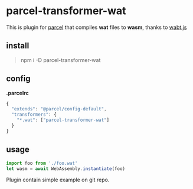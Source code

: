 # parcel-transformer-wat
This is plugin for [parcel](https://parceljs.org) that compiles **wat** files to **wasm**, thanks to 
[wabt.js](https://github.com/AssemblyScript/wabt.js/)


## install
> npm i -D parcel-transformer-wat

## config
**.parcelrc**
```javascript
{
  "extends": "@parcel/config-default",
  "transformers": {
    "*.wat": ["parcel-transformer-wat"]
  }
}
```

## usage

```javascript
import foo from './foo.wat'
let wasm = await WebAssembly.instantiate(foo)
```

Plugin contain simple example on git repo.
